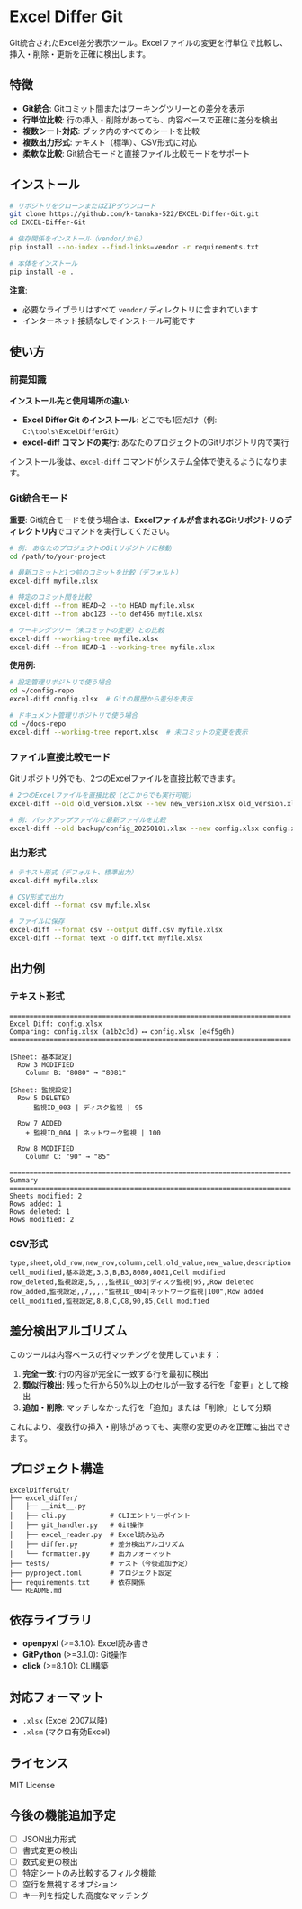 # Excel Differ Git

Git統合されたExcel差分表示ツール。Excelファイルの変更を行単位で比較し、挿入・削除・更新を正確に検出します。

## 特徴

- **Git統合**: Gitコミット間またはワーキングツリーとの差分を表示
- **行単位比較**: 行の挿入・削除があっても、内容ベースで正確に差分を検出
- **複数シート対応**: ブック内のすべてのシートを比較
- **複数出力形式**: テキスト（標準）、CSV形式に対応
- **柔軟な比較**: Git統合モードと直接ファイル比較モードをサポート

## インストール

```bash
# リポジトリをクローンまたはZIPダウンロード
git clone https://github.com/k-tanaka-522/EXCEL-Differ-Git.git
cd EXCEL-Differ-Git

# 依存関係をインストール（vendor/から）
pip install --no-index --find-links=vendor -r requirements.txt

# 本体をインストール
pip install -e .
```

**注意**:
- 必要なライブラリはすべて `vendor/` ディレクトリに含まれています
- インターネット接続なしでインストール可能です

## 使い方

### 前提知識

**インストール先と使用場所の違い:**
- **Excel Differ Git のインストール**: どこでも1回だけ（例: `C:\tools\ExcelDifferGit`）
- **excel-diff コマンドの実行**: あなたのプロジェクトのGitリポジトリ内で実行

インストール後は、`excel-diff` コマンドがシステム全体で使えるようになります。

### Git統合モード

**重要**: Git統合モードを使う場合は、**Excelファイルが含まれるGitリポジトリのディレクトリ内**でコマンドを実行してください。

```bash
# 例: あなたのプロジェクトのGitリポジトリに移動
cd /path/to/your-project

# 最新コミットと1つ前のコミットを比較（デフォルト）
excel-diff myfile.xlsx

# 特定のコミット間を比較
excel-diff --from HEAD~2 --to HEAD myfile.xlsx
excel-diff --from abc123 --to def456 myfile.xlsx

# ワーキングツリー（未コミットの変更）との比較
excel-diff --working-tree myfile.xlsx
excel-diff --from HEAD~1 --working-tree myfile.xlsx
```

**使用例:**
```bash
# 設定管理リポジトリで使う場合
cd ~/config-repo
excel-diff config.xlsx  # Gitの履歴から差分を表示

# ドキュメント管理リポジトリで使う場合
cd ~/docs-repo
excel-diff --working-tree report.xlsx  # 未コミットの変更を表示
```

### ファイル直接比較モード

Gitリポジトリ外でも、2つのExcelファイルを直接比較できます。

```bash
# 2つのExcelファイルを直接比較（どこからでも実行可能）
excel-diff --old old_version.xlsx --new new_version.xlsx old_version.xlsx

# 例: バックアップファイルと最新ファイルを比較
excel-diff --old backup/config_20250101.xlsx --new config.xlsx config.xlsx
```

### 出力形式

```bash
# テキスト形式（デフォルト、標準出力）
excel-diff myfile.xlsx

# CSV形式で出力
excel-diff --format csv myfile.xlsx

# ファイルに保存
excel-diff --format csv --output diff.csv myfile.xlsx
excel-diff --format text -o diff.txt myfile.xlsx
```

## 出力例

### テキスト形式

```
======================================================================
Excel Diff: config.xlsx
Comparing: config.xlsx (a1b2c3d) ⟷ config.xlsx (e4f5g6h)
======================================================================

[Sheet: 基本設定]
  Row 3 MODIFIED
    Column B: "8080" → "8081"

[Sheet: 監視設定]
  Row 5 DELETED
    - 監視ID_003 | ディスク監視 | 95

  Row 7 ADDED
    + 監視ID_004 | ネットワーク監視 | 100

  Row 8 MODIFIED
    Column C: "90" → "85"

======================================================================
Summary
======================================================================
Sheets modified: 2
Rows added: 1
Rows deleted: 1
Rows modified: 2
```

### CSV形式

```csv
type,sheet,old_row,new_row,column,cell,old_value,new_value,description
cell_modified,基本設定,3,3,B,B3,8080,8081,Cell modified
row_deleted,監視設定,5,,,,監視ID_003|ディスク監視|95,,Row deleted
row_added,監視設定,,7,,,,"監視ID_004|ネットワーク監視|100",Row added
cell_modified,監視設定,8,8,C,C8,90,85,Cell modified
```

## 差分検出アルゴリズム

このツールは内容ベースの行マッチングを使用しています：

1. **完全一致**: 行の内容が完全に一致する行を最初に検出
2. **類似行検出**: 残った行から50%以上のセルが一致する行を「変更」として検出
3. **追加・削除**: マッチしなかった行を「追加」または「削除」として分類

これにより、複数行の挿入・削除があっても、実際の変更のみを正確に抽出できます。

## プロジェクト構造

```
ExcelDifferGit/
├── excel_differ/
│   ├── __init__.py
│   ├── cli.py           # CLIエントリーポイント
│   ├── git_handler.py   # Git操作
│   ├── excel_reader.py  # Excel読み込み
│   ├── differ.py        # 差分検出アルゴリズム
│   └── formatter.py     # 出力フォーマット
├── tests/               # テスト（今後追加予定）
├── pyproject.toml       # プロジェクト設定
├── requirements.txt     # 依存関係
└── README.md
```

## 依存ライブラリ

- **openpyxl** (>=3.1.0): Excel読み書き
- **GitPython** (>=3.1.0): Git操作
- **click** (>=8.1.0): CLI構築

## 対応フォーマット

- `.xlsx` (Excel 2007以降)
- `.xlsm` (マクロ有効Excel)

## ライセンス

MIT License

## 今後の機能追加予定

- [ ] JSON出力形式
- [ ] 書式変更の検出
- [ ] 数式変更の検出
- [ ] 特定シートのみ比較するフィルタ機能
- [ ] 空行を無視するオプション
- [ ] キー列を指定した高度なマッチング

